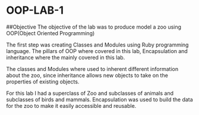 # OOP-LAB-1
##Objective
The objective of the lab was to produce model a zoo using OOP(Object Oriented Programming)

The first step was creating Classes and Modules using Ruby programming language.
The pillars of OOP where covered in this lab, Encapsulation and inheritance where the mainly covered in this lab.

The classes and Modules where used to inherent different information about the zoo, since inheritance allows new objects to take on the properties of existing objects.

For this lab I had a superclass of Zoo and subclasses of animals and subclasses of birds and mammals. Encapsulation was used to build the data for the zoo to make it easily accessible and reusable. 
